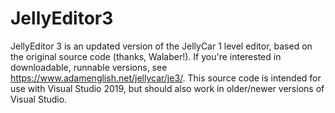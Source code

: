 # JellyEditor3
JellyEditor 3 is an updated version of the JellyCar 1 level editor, based on the original source code (thanks, Walaber!).
If you're interested in downloadable, runnable versions, see https://www.adamenglish.net/jellycar/je3/.
This source code is intended for use with Visual Studio 2019, but should also work in older/newer versions of Visual Studio.
